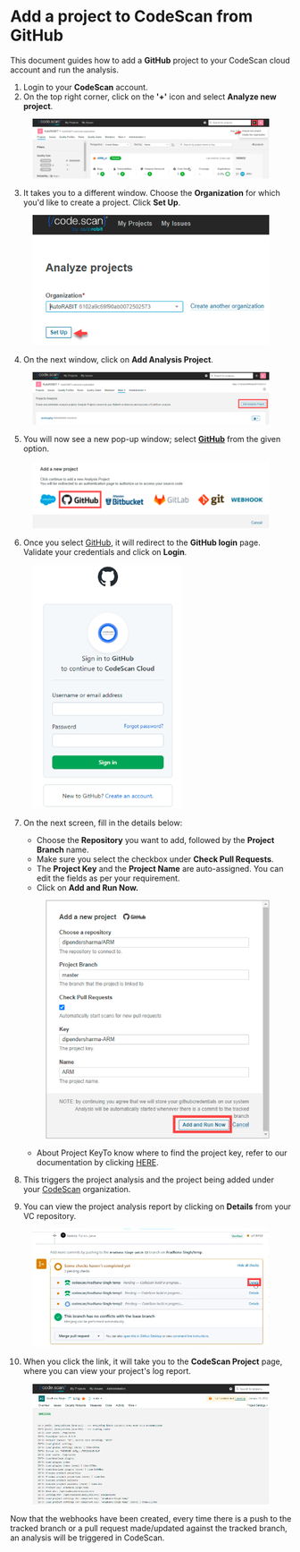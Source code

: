 # Add a project to CodeScan from GitHub

This document guides how to add a **GitHub** project to your CodeScan cloud account and run the analysis.

1. Login to your **CodeScan** account.
2. On the top right corner, click on the **'+'** icon and select **Analyze new project**.

<figure><img src="../../../../.gitbook/assets/image (13) (1) (1) (1) (1) (1) (1) (1) (1) (1) (1) (1) (1) (1) (1).png" alt=""><figcaption></figcaption></figure>

3. It takes you to a different window. Choose the **Organization** for which you'd like to create a project. Click **Set Up**.

<figure><img src="../../../../.gitbook/assets/image (14) (1) (1) (1) (1) (1) (1) (1) (1) (1) (1) (1) (1) (1).png" alt=""><figcaption></figcaption></figure>

4. On the next window, click on **Add Analysis Project**.

<figure><img src="../../../../.gitbook/assets/image (15) (1) (1) (1) (1) (1) (1) (1) (1) (1) (1) (1) (1) (1).png" alt=""><figcaption></figcaption></figure>

5. You will now see a new pop-up window; select [**GitHub**](https://knowledgebase.autorabit.com/codescan/docs/integrating-codescan-with-github-actions) from the given option.

<figure><img src="../../../../.gitbook/assets/image (16) (1) (1) (1) (1) (1) (1) (1) (1) (1) (1) (1) (1) (1).png" alt=""><figcaption></figcaption></figure>

6. Once you select [GitHub](https://knowledgebase.autorabit.com/codescan/docs/github-actions), it will redirect to the **GitHub login** page. Validate your credentials and click on **Login**.

<figure><img src="../../../../.gitbook/assets/image (17) (1) (1) (1) (1) (1) (1) (1) (1) (1) (1) (1) (1) (1).png" alt="" width="267"><figcaption></figcaption></figure>

7.  On the next screen, fill in the details below:

    * Choose the **Repository** you want to add, followed by the **Project Branch** name.
    * Make sure you select the checkbox under **Check Pull Requests**.&#x20;
    * The **Project Key** and the **Project Name** are auto-assigned. You can edit the fields as per your requirement.
    * Click on **Add and Run Now.**

    <figure><img src="../../../../.gitbook/assets/image (21) (1) (1) (1) (1) (1) (1) (1) (1) (1) (1) (1) (1).png" alt="" width="405"><figcaption></figcaption></figure>

    * About Project KeyTo know where to find the project key, refer to our documentation by clicking [HERE](https://knowledgebase.autorabit.com/codescan/docs/finding-your-project-key).
8. This triggers the project analysis and the project being added under your [CodeScan](https://www.codescan.io/) organization.
9. &#x20;You can view the project analysis report by clicking on **Details** from your VC repository.

<figure><img src="../../../../.gitbook/assets/image (19) (1) (1) (1) (1) (1) (1) (1) (1) (1) (1) (1) (1).png" alt="" width="563"><figcaption></figcaption></figure>

10. When you click the link, it will take you to the **CodeScan Project** page, where you can view your project's log report.

<figure><img src="../../../../.gitbook/assets/image (20) (1) (1) (1) (1) (1) (1) (1) (1) (1) (1) (1) (1).png" alt="" width="563"><figcaption></figcaption></figure>

Now that the webhooks have been created, every time there is a push to the tracked branch or a pull request made/updated against the tracked branch, an analysis will be triggered in CodeScan.
